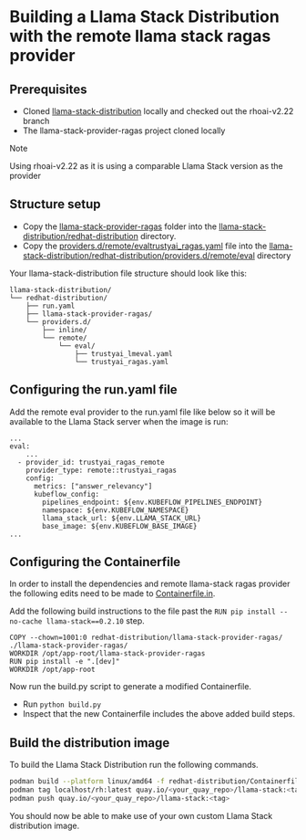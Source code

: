 # Building a Llama Stack Distribution with the remote llama stack ragas provider

## Prerequisites
* Cloned [llama-stack-distribution](https://github.com/opendatahub-io/llama-stack-distribution.git) locally and checked out the rhoai-v2.22 branch
* The llama-stack-provider-ragas project cloned locally

> [!NOTE]
> Using rhoai-v2.22 as it is using a comparable Llama Stack version as the provider

## Structure setup
* Copy the [llama-stack-provider-ragas](https://github.com/trustyai-explainability/llama-stack-provider-ragas) folder into the [llama-stack-distribution/redhat-distribution](https://github.com/opendatahub-io/llama-stack-distribution/tree/rhoai-v2.22/redhat-distribution) directory. 
* Copy the [providers.d/remote/evaltrustyai_ragas.yaml](https://github.com/trustyai-explainability/llama-stack-provider-ragas/tree/dev/providers.d/remote/eval) file into the [llama-stack-distribution/redhat-distribution/providers.d/remote/eval](https://github.com/opendatahub-io/llama-stack-distribution/tree/rhoai-v2.22/redhat-distribution/providers.d/remote/eval) directory

Your llama-stack-distribution file structure should look like this:
```
llama-stack-distribution/
└── redhat-distribution/
    ├── run.yaml
    ├── llama-stack-provider-ragas/
    └── providers.d/
        ├── inline/
        └── remote/
            └── eval/
                ├── trustyai_lmeval.yaml
                └── trustyai_ragas.yaml
```

## Configuring the run.yaml file
Add the remote eval provider to the run.yaml file like below so it will be available to the Llama Stack server when the image is run:
```
...
eval:
    ...
  - provider_id: trustyai_ragas_remote
    provider_type: remote::trustyai_ragas
    config:
      metrics: ["answer_relevancy"]
      kubeflow_config:
        pipelines_endpoint: ${env.KUBEFLOW_PIPELINES_ENDPOINT}
        namespace: ${env.KUBEFLOW_NAMESPACE}
        llama_stack_url: ${env.LLAMA_STACK_URL}
        base_image: ${env.KUBEFLOW_BASE_IMAGE}
...
```

## Configuring the Containerfile
In order to install the dependencies and remote llama-stack ragas provider the following edits need to be made to [Containerfile.in](https://github.com/opendatahub-io/llama-stack-distribution/blob/rhoai-v2.22/redhat-distribution/Containerfile.in).

Add the following build instructions to the file past the `RUN pip install --no-cache llama-stack==0.2.10` step.

```
COPY --chown=1001:0 redhat-distribution/llama-stack-provider-ragas/ ./llama-stack-provider-ragas/
WORKDIR /opt/app-root/llama-stack-provider-ragas
RUN pip install -e ".[dev]"
WORKDIR /opt/app-root
```

Now run the build.py script to generate a modified Containerfile.

* Run `python build.py`
* Inspect that the new Containerfile includes the above added build steps.

## Build the distribution image
To build the Llama Stack Distribution run the following commands.
``` bash
podman build --platform linux/amd64 -f redhat-distribution/Containerfile -t rh .
podman tag localhost/rh:latest quay.io/<your_quay_repo>/llama-stack:<tag>
podman push quay.io/<your_quay_repo>/llama-stack:<tag>
```

You should now be able to make use of your own custom Llama Stack distribution image.